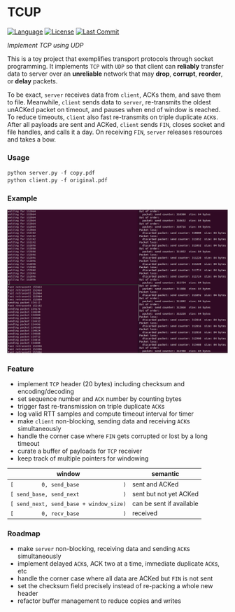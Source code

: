 # TCUP

[![Language](https://img.shields.io/github/languages/top/zackxzhang/tcup)](https://github.com/zackxzhang/tcup)
[![License](https://img.shields.io/github/license/zackxzhang/tcup)](https://opensource.org/licenses/BSD-3-Clause)
[![Last Commit](https://img.shields.io/github/last-commit/zackxzhang/tcup)](https://github.com/zackxzhang/tcup)

*Implement TCP using UDP*


This is a toy project that exemplifies transport protocols through socket programming.
It implements `TCP` with `UDP` so that client can **reliably** transfer data to server
over an **unreliable** network that may **drop**, **corrupt**, **reorder**, or **delay** packets.

To be exact, `server` receives data from `client`, ACKs them, and save them to file.
Meanwhile, `client` sends data to `server`, re-transmits the oldest unACKed packet on timeout, and pauses when end of window is reached.
To reduce timeouts, `client` also fast re-transmits on triple duplicate `ACK`s.
After all payloads are sent and ACKed, `client` sends `FIN`, closes socket and file handles, and calls it a day.
On receiving `FIN`, `server` releases resources and takes a bow.


### Usage
```python
python server.py -f copy.pdf
python client.py -f original.pdf
```


### Example
![alt text](./example.png)


### Feature
- implement `TCP` header (20 bytes) including checksum and encoding/decoding
- set sequence number and `ACK` number by counting bytes
- trigger fast re-transmission on triple duplicate `ACK`s
- log valid RTT samples and compute timeout interval for timer
- make `client` non-blocking, sending data and receiving `ACK`s simultaneously
- handle the corner case where `FIN` gets corrupted or lost by a long timeout
- curate a buffer of payloads for `TCP` receiver
- keep track of multiple pointers for windowing

| window                                  | semantic                    |
|-----------------------------------------|-----------------------------|
| `[         0, send_base              )` | sent and ACKed              |
| `[ send_base, send_next              )` | sent but not yet ACKed      |
| `[ send_next, send_base + window_size)` | can be sent if available    |
| `[         0, recv_base              )` | received                    |


### Roadmap
- make `server` non-blocking, receiving data and sending `ACK`s simultaneously
- implement delayed `ACK`s, ACK two at a time, immediate duplicate `ACK`s, etc
- handle the corner case where all data are ACKed but `FIN` is not sent
- set the checksum field precisely instead of re-packing a whole new header
- refactor buffer management to reduce copies and writes

